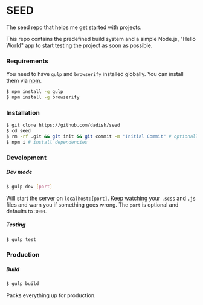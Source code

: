 SEED
====

The seed repo that helps me get started with projects.

This repo contains the predefined build system and a simple Node.js, "Hello World"
app to start testing the project as soon as possible.

### Requirements
You need to have `gulp` and `browserify` installed globally.
You can install them via [npm][npm].
```bash
$ npm install -g gulp
$ npm install -g browserify
```

### Installation
```bash
$ git clone https://github.com/dadish/seed
$ cd seed
$ rm -rf .git && git init && git commit -m "Initial Commit" # optionally reset git history
$ npm i # install dependencies
```

### Development

##### Dev mode
```bash
$ gulp dev [port]
```

Will start the server on `localhost:[port]`. Keep watching your `.scss` and `.js` files
and warn you if something goes wrong. The `port` is optional and defaults to `3000`.

##### Testing
```bash
$ gulp test
```

### Production

##### Build
```bash
$ gulp build
```

Packs everything up for production.

[npm]: https:github.com/npm/npm